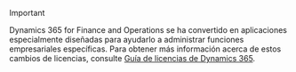 > [!IMPORTANT]
> Dynamics 365 for Finance and Operations se ha convertido en aplicaciones especialmente diseñadas para ayudarlo a administrar funciones empresariales específicas. Para obtener más información acerca de estos cambios de licencias, consulte [Guía de licencias de Dynamics 365](https://go.microsoft.com/fwlink/?LinkId=866544).
 

